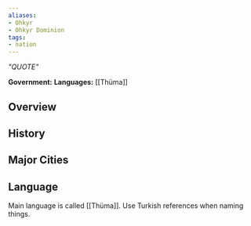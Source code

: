 ```yaml
---
aliases:
- Ohkyr
- Ohkyr Dominion
tags:
- nation
---
```

*"QUOTE"*

**Government:** 
**Languages:** [[Thüma]]
## Overview

## History

## Major Cities

## Language
Main language is called [[Thüma]]. Use Turkish references when naming things.